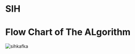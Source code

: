﻿# SIH

# Flow Chart of The ALgorithm
![sihkafka](https://github.com/user-attachments/assets/1fa43028-0406-4f49-88f5-0d1e36ac7c12)
